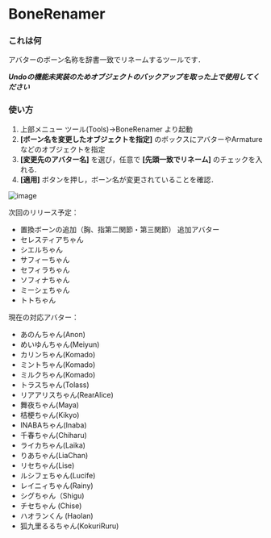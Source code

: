 # BoneRenamer

### これは何 
アバターのボーン名称を辞書一致でリネームするツールです．

***Undoの機能未実装のためオブジェクトのバックアップを取った上で使用してください***

### 使い方
1. 上部メニュー ツール(Tools)→BoneRenamer より起動
2. **[ボーン名を変更したオブジェクトを指定]** のボックスにアバターやArmatureなどのオブジェクトを指定
3. **[変更先のアバター名]** を選び，任意で **[先頭一致でリネーム]** のチェックを入れる.
4. **[適用]** ボタンを押し，ボーン名が変更されていることを確認．

![image](https://user-images.githubusercontent.com/103747350/223913664-77591022-875a-4566-b965-af9375bc2b51.png)

次回のリリース予定：  
- 置換ボーンの追加（胸、指第二関節・第三関節）
 追加アバター  
- セレスティアちゃん
- シエルちゃん
- サフィーちゃん
- セフィラちゃん
- ソフィナちゃん
- ミーシェちゃん
- トトちゃん

現在の対応アバター：   
- あのんちゃん(Anon)
- めいゆんちゃん(Meiyun)
- カリンちゃん(Komado)
- ミントちゃん(Komado)
- ミルクちゃん(Komado)
- トラスちゃん(Tolass)
- リアアリスちゃん(RearAlice)
- 舞夜ちゃん(Maya)
- 桔梗ちゃん(Kikyo)
- INABAちゃん(Inaba)
- 千春ちゃん(Chiharu)
- ライカちゃん(Laika)
- りあちゃん(LiaChan)
- リセちゃん(Lise)
- ルシフェちゃん(Lucife)
- レイニィちゃん(Rainy)
- シグちゃん（Shigu)
- チセちゃん (Chise)
- ハオランくん (Haolan)
- 狐九里るるちゃん(KokuriRuru)
